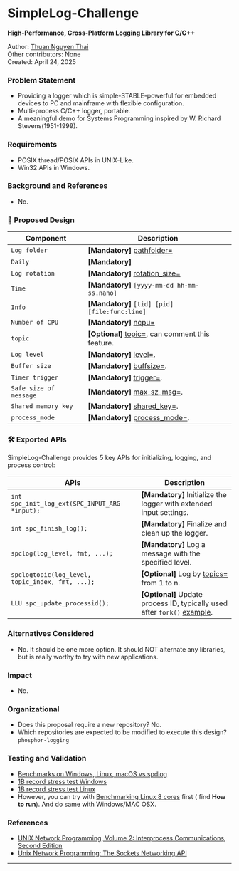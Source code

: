 # SimpleLog-Challenge

**High-Performance, Cross-Platform Logging Library for C/C++**



Author: [Thuan Nguyen Thai](mailto:nguyenthaithuanalg@gmail.com)  
Other contributors: None  
Created: April 24, 2025  


  
  

  
### Problem Statement  
- Providing a logger which is simple-STABLE-powerful for embedded devices to PC and mainframe with flexible configuration.  
- Multi-process C/C++ logger, portable.  
- A meaningful demo for Systems Programming inspired by W. Richard Stevens(1951-1999).  
  
  
### Requirements
- POSIX thread/POSIX APIs in UNIX-Like.  
- Win32 APIs in Windows.  

### Background and References  
- No.  


  
### 🧩 Proposed Design


| Component | Description |
|-----------|-------------|
| `Log folder` | **[Mandatory]** [pathfolder=](https://github.com/thuanalg/simplelog-challenge/blob/main/src/simplelog-challenge.cfg)|
| `Daily` | **[Mandatory]** |
| `Log rotation` | **[Mandatory]** [rotation_size=](https://github.com/thuanalg/simplelog-challenge/blob/main/src/simplelog-challenge.cfg)|
| `Time` | **[Mandatory]** `[yyyy-mm-dd hh-mm-ss.nano]`|
| `Info` | **[Mandatory]** `[tid] [pid] [file:func:line]`|
| `Number of CPU` | **[Mandatory]** [ncpu=](https://github.com/thuanalg/simplelog-challenge/blob/main/src/simplelog-challenge.cfg)|
| `topic` | **[Optional]** [topic=](https://github.com/thuanalg/simplelog-challenge/blob/main/src/simplelog-challenge.cfg), can comment this feature.|
| `Log level` | **[Mandatory]** [level=](https://github.com/thuanalg/simplelog-challenge/blob/main/src/simplelog-challenge.cfg).|
| `Buffer size` | **[Mandatory]** [buffsize=](https://github.com/thuanalg/simplelog-challenge/blob/main/src/simplelog-challenge.cfg).|
| `Timer trigger` | **[Mandatory]** [trigger=](https://github.com/thuanalg/simplelog-challenge/blob/main/src/simplelog-challenge.cfg).|
| `Safe size of message` | **[Mandatory]** [max_sz_msg=](https://github.com/thuanalg/simplelog-challenge/blob/main/src/simplelog-challenge.cfg).|
| `Shared memory key` | **[Mandatory]** [shared_key=](https://github.com/thuanalg/simplelog-challenge/blob/main/src/simplelog-challenge.cfg).|
| `process_mode` | **[Mandatory]** [process_mode=](https://github.com/thuanalg/simplelog-challenge/blob/main/src/simplelog-challenge.cfg).|
  
  
### 🛠️ Exported APIs

SimpleLog-Challenge provides 5 key APIs for initializing, logging, and process control:

| APIs | Description |
|--------------------|-------------|
| `int spc_init_log_ext(SPC_INPUT_ARG *input);` | **[Mandatory]** Initialize the logger with extended input settings. |
| `int spc_finish_log();` | **[Mandatory]** Finalize and clean up the logger. |
| `spclog(log_level, fmt, ...);` | **[Mandatory]** Log a message with the specified level. |
| `spclogtopic(log_level, topic_index, fmt, ...);` | **[Optional]** Log by [topics=](https://github.com/thuanalg/simplelog-challenge/blob/main/src/simplelog-challenge.cfg) from 1 to n. |
| `LLU spc_update_processid();` | **[Optional]** Update process ID, typically used after `fork()` [example](https://github.com/thuanalg/simplelog-challenge/blob/main/tests/fork/main.c). |


### Alternatives Considered
- No. It should be one more option. It should NOT alternate any libraries, but is really worthy to try with new applications.

### Impact
- No.  

### Organizational
- Does this proposal require a new repository? No.  
- Which repositories are expected to be modified to execute this design? `phosphor-logging`  

### Testing and Validation
- [Benchmarks on Windows, Linux, macOS vs spdlog](https://github.com/thuanalg/simplelog-challenge/blob/x1/README.md#benchmarking-performance)
- [1B record stress test Windows](https://github.com/thuanalg/simplelog-challenge/blob/main/performance/250113-1billion-multi-processes.txt)
- [1B record stress test Linux](https://github.com/thuanalg/simplelog-challenge/blob/main/performance/250217-CentOS-09-performance-8-Core-1Billion.txt)
- However, you can try with [Benchmarking Linux 8 cores](https://github.com/thuanalg/simplelog-challenge/blob/main/performance/250217-CentOS-09-performance-8-Core.txt) first ( find **How to run**). And do same with Windows/MAC OSX.  

### References
- [UNIX Network Programming, Volume 2: Interprocess Communications, Second Edition](https://www.amazon.com/UNIX-Network-Programming-Interprocess-Communications/dp/0130810819)  
- [Unix Network Programming: The Sockets Networking API](https://www.amazon.com/Unix-Network-Programming-Sockets-Networking/dp/0131411551) 

---

